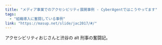 ```yaml
---
title: "メディア事業でのアクセシビリティ展開事例 - CyberAgentではこうやってます"
tags:
  - "組織導入に奮闘している事例"
link: "https://masup.net/slide/jac2017/#/"
---
```


アクセシビリティおじさんと渋谷の alt 刑事の奮闘記。
